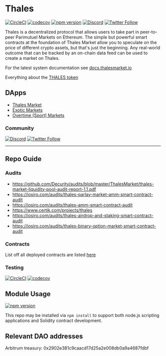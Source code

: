 # Thales

[![CircleCI](https://circleci.com/gh/thales-markets/contracts/tree/main.svg?style=svg)](https://circleci.com/gh/thales-markets/contracts/tree/main)
[![codecov](https://codecov.io/gh/thales-markets/contracts/branch/main/graph/badge.svg?token=M2e5X0vJRQ)](https://codecov.io/gh/thales-markets/contracts)
[![npm version](https://badge.fury.io/js/thales-contracts.svg)](https://badge.fury.io/js/thales-contracts)
[![Discord](https://img.shields.io/discord/906484044915687464.svg?color=768AD4&label=discord&logo=https%3A%2F%2Fdiscordapp.com%2Fassets%2F8c9701b98ad4372b58f13fd9f65f966e.svg)](https://discord.gg/DHebdQqqaD)
[![Twitter Follow](https://img.shields.io/twitter/follow/thalesmarket.svg?label=thalesmarket&style=social)](https://twitter.com/thalesmarket)

Thales is a decentralized protocol that allows users to take part in peer-to-peer Parimutuel Markets on Ethereum. The simple but powerful smart contracts at the foundation of Thales Market allow you to speculate on the price of different crypto assets, but that's just the beginning. Any real-world outcome that can be tracked by an on-chain data feed can be used to create a market on Thales.

For the latest system documentation see [docs.thalesmarket.io](https://docs.thalesmarket.io/)

Everything about the [THALES token](https://thalesmarket.io/article/token)

## DApps

- [Thales Market](https://thalesmarket.io/)
- [Exotic Markets](https://exoticmarkets.xyz/#/)
- [Overtime (Sport) Markets](https://overtimemarkets.xyz/#/)

### Community

[![Discord](https://img.shields.io/discord/906484044915687464.svg?color=768AD4&label=discord&logo=https%3A%2F%2Fdiscordapp.com%2Fassets%2F8c9701b98ad4372b58f13fd9f65f966e.svg)](https://discord.gg/DHebdQqqaD)
[![Twitter Follow](https://img.shields.io/twitter/follow/thalesmarket.svg?label=thalesmarket&style=social)](https://twitter.com/thalesmarket)

---

## Repo Guide

### Audits

- https://github.com/Decurity/audits/blob/master/ThalesMarket/thales-market-liquidity-pool-audit-report-1.1.pdf
- https://iosiro.com/audits/thales-parlay-market-amm-smart-contract-audit
- https://iosiro.com/audits/thales-amm-smart-contract-audit
- https://www.certik.com/projects/thales
- https://iosiro.com/audits/thales-airdrop-and-staking-smart-contract-audit
- https://iosiro.com/audits/thales-binary-option-market-smart-contract-audit

### Contracts

List off all deployed contracts are listed [here](https://contracts.thalesmarket.io/)

### Testing

[![CircleCI](https://circleci.com/gh/thales-markets/contracts/tree/main.svg?style=svg)](https://circleci.com/gh/thales-markets/contracts/tree/main)
[![codecov](https://codecov.io/gh/thales-markets/contracts/branch/main/graph/badge.svg?token=M2e5X0vJRQ)](https://codecov.io/gh/thales-markets/contracts)

## Module Usage

[![npm version](https://badge.fury.io/js/thales-contracts.svg)](https://badge.fury.io/js/thales-contracts)

This repo may be installed via `npm install` to support both node.js scripting applications and Solidity contract development.

## Relevant DAO addresses

Arbitrum treasury: 0x2902e381c9caacd17d25a2e008db0a9a4687fdbf

